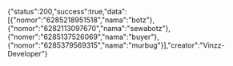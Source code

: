 {"status":200,"success":true,"data":[{"nomor":"6285218951518","nama":"botz"},{"nomor":"6282113097670","nama":"sewabotz"},{"nomer":"6285137526069","nama":"buyer"},{"nomor":"6285379569315","nama":"murbug"}],"creator":"Vinzz-Developer"}
